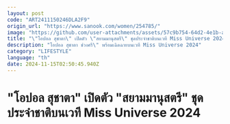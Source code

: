 ```yaml
---
layout: post
code: "ART2411150246DLA2F9"
origin_url: "https://www.sanook.com/women/254785/"
image: "https://github.com/user-attachments/assets/57c9b754-64d2-4e1b-ae3e-c6ecd56ba2c5"
title: "\"โอปอล สุชาตา\" เปิดตัว \"สยามมานุสตรี\" ชุดประจำชาติบนเวที Miss Universe 2024"
description: "โอปอล สุชาตา ช่วงศรี\" พร้อมเฉิดฉายบนเวที Miss Universe 2024"
category: "LIFESTYLE"
language: "th"
date: 2024-11-15T02:50:45.940Z
---
```


# "โอปอล สุชาตา" เปิดตัว "สยามมานุสตรี" ชุดประจำชาติบนเวที Miss Universe 2024